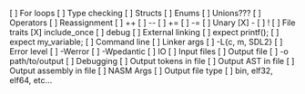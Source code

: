 [ ] For loops
[ ] Type checking
[ ] Structs
[ ] Enums
[ ] Unions???
[ ] Operators
    [ ] Reassignment
        [ ] ++
        [ ] --
        [ ] +=
        [ ] -=
    [ ] Unary
        [X] -
        [ ] !
[ ] File traits
    [X] include_once
    [ ] debug
[ ] External linking
    [ ] expect printf();
    [ ] expect my_variable;
[ ] Command line
    [ ] Linker args
        [ ] -L{c, m, SDL2}
    [ ] Error level
        [ ] -Werror
        [ ] -Wpedantic
    [ ] IO
        [ ] Input files
        [ ] Output file
            [ ] -o path/to/output
        [ ] Debugging
            [ ] Output tokens in file
            [ ] Output AST in file
            [ ] Output assembly in file
    [ ] NASM Args
        [ ] Output file type
            [ ] bin, elf32, elf64, etc...
